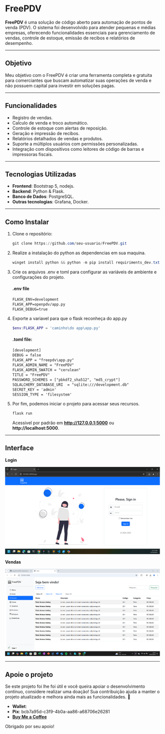 # FreePDV

**FreePDV** é uma solução de código aberto para automação de pontos de venda (PDV). O sistema foi desenvolvido para atender pequenas e médias empresas, oferecendo funcionalidades essenciais para gerenciamento de vendas, controle de estoque, emissão de recibos e relatórios de desempenho.

---

## **Objetivo**
Meu objetivo com o FreePDV é criar uma ferramenta completa e gratuita para comerciantes que buscam automatizar suas operações de venda e não possuem capital para investir em soluções pagas.

---

## **Funcionalidades**
- Registro de vendas.
- Calculo de venda e troco automático.
- Controle de estoque com alertas de reposição.
- Geração e impressão de recibos.
- Relatórios detalhados de vendas e produtos.
- Suporte a múltiplos usuários com permissões personalizadas.
- Integração com dispositivos como leitores de código de barras e impressoras fiscais.

---

## **Tecnologias Utilizadas**
- **Frontend**: Bootstrap 5, nodejs.
- **Backend**: Python & Flask.
- **Banco de Dados**: PostgreSQL.
- **Outras tecnologias**: Grafana, Docker.

---

## **Como Instalar**
1. Clone o repositório:
    ```powershell
    git clone https://github.com/seu-usuario/FreePDV.git
    ```
2. Realize a instalação do python as dependencias em sua maquina.
    ```powershell
    winget install python && python -m pip install requiriments_dev.txt
    ```
3. Crie os arquivos .env e toml para configurar as variáveis de ambiente e configurações do projeto.
    #### .env file
    ```text
    FLASK_ENV=development 
    FLASK_APP=openpdv/app.py
    FLASK_DEBUG=true
    ```
4. Exporte a variavel para que o flask reconheça do app.py
    ```powershell
    $env:FLASK_APP = 'caminho\do app\app.py'
    
    ```

    #### .toml file:
    ```text
    [development]
    DEBUG = false
    FLASK_APP = "freepdv\app.py"
    FLASK_ADMIN_NAME = "FreePDV"
    FLASK_ADMIN_SWATCH = "cerulean"
    TITLE = "FreePDV"
    PASSWORD_SCHEMES = ["pbkdf2_sha512", "md5_crypt"]
    SQLALCHEMY_DATABASE_URI  = "sqlite:///development.db"
    SECRET_KEY = 'admin'
    SESSION_TYPE = 'filesystem'
    ```
4. Por fim, podemos iniciar o projeto para acessar seus recursos.
    ```powershell
    flask run
    ```

    Acessivel por padrão em **http://127.0.0.1:5000** ou **http://localhost:5000**.

---
## **Interface**
**Login**

![Capitura de tela Login](Screenshots/login_screen.png)

**Vendas**

![Capitura de tela vendas](Screenshots/vendas_screen.png)

---
## **Apoie o projeto**
Se este projeto foi lhe foi útil e você queira apoiar o desenvolvimento contínuo, considere realizar uma doação! Sua contribuição ajuda a manter o projeto atualizado e melhora ainda mais as funcionalidades. 🥳
- **Wallet**: 
- **Pix**: bcb7a95d-c3f9-4b0a-aa86-a68706e26281
- [**Buy Me a Coffee**](https://www.buymeacoffee.com/resu94xsrc)

Obrigado por seu apoio!
